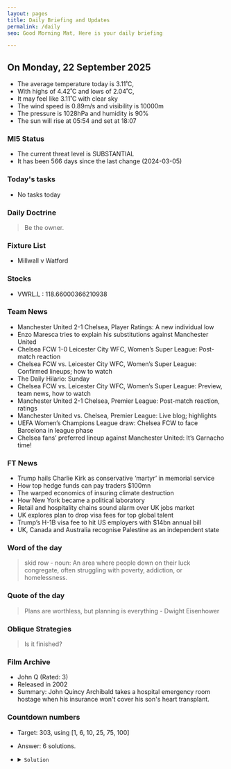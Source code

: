 ```yaml
---
layout: pages
title: Daily Briefing and Updates
permalink: /daily
seo: Good Morning Mat, Here is your daily briefing

---
```


<!-- weather_marker starts -->
## On Monday, 22 September 2025

- The average temperature today is 3.11˚C,
- With highs of 4.42˚C and lows of 2.04˚C,
- It may feel like 3.11˚C with clear sky
- The wind speed is 0.89m/s and visibility is 10000m
- The pressure is 1028hPa and humidity is 90%
- The sun will rise at 05:54 and set at 18:07

<!-- weather_marker ends -->

### MI5 Status
<!-- threat_marker starts -->
- The current threat level is <span class="highlighter">SUBSTANTIAL</span>
- It has been 566 days since the last change (2024-03-05)

<!-- threat_marker ends -->

### Today's tasks
<!-- task_marker starts -->
- No tasks today
<!-- task_marker ends -->

### Daily Doctrine
<!-- doctrine_marker starts -->
> Be the owner.
<!-- doctrine_marker ends -->

### Fixture List

<!-- fixture_marker starts -->
- Millwall v Watford
<!-- fixture_marker ends -->

### Stocks

<!-- stocks_marker starts -->

- VWRL.L : 118.66000366210938 

<!-- stocks_marker ends -->

### Team News
<!-- news_marker starts -->

- Manchester United 2-1 Chelsea, Player Ratings: A new individual low
- Enzo Maresca tries to explain his substitutions against Manchester United
- Chelsea FCW 1-0 Leicester City WFC, Women’s Super League: Post-match reaction
- Chelsea FCW vs. Leicester City WFC, Women’s Super League: Confirmed lineups; how to watch
- The Daily Hilario: Sunday
- Chelsea FCW vs. Leicester City WFC, Women&#8217;s Super League: Preview, team news, how to watch
- Manchester United 2-1 Chelsea, Premier League: Post-match reaction, ratings
- Manchester United vs. Chelsea, Premier League: Live blog; highlights
- UEFA Women&#8217;s Champions League draw: Chelsea FCW to face Barcelona in league phase
- Chelsea fans’ preferred lineup against Manchester United: It’s Garnacho time!

<!-- news_marker ends -->

### FT News

<!-- ftnews_marker starts -->

- Trump hails Charlie Kirk as conservative ‘martyr’ in memorial service
- How top hedge funds can pay traders $100mn
- The warped economics of insuring climate destruction
- How New York became a political laboratory
- Retail and hospitality chains sound alarm over UK jobs market
- UK explores plan to drop visa fees for top global talent
- Trump’s H-1B visa fee to hit US employers with $14bn annual bill
- UK, Canada and Australia recognise Palestine as an independent state

<!-- ftnews_marker ends -->

### Word of the day

<!-- word_marker starts -->

 > skid row - noun: An area where people down on their luck congregate, often struggling with poverty, addiction, or homelessness.

<!-- word_marker ends -->

### Quote of the day
<!-- quote_marker starts -->

> Plans are worthless, but planning is everything - Dwight Eisenhower

<!-- quote_marker ends -->

### Oblique Strategies
<!-- eno_marker starts -->
> Is it finished?

<!-- eno_marker ends -->

### Film Archive

<!-- film_marker starts -->
- John Q (Rated: 3)
- Released in 2002
- Summary: John Quincy Archibald takes a hospital emergency room hostage when his insurance won't cover his son's heart transplant.
<!-- film_marker ends -->

### Countdown numbers
<!-- game_marker starts -->

- Target: 303, using [1, 6, 10, 25, 75, 100]
- Answer: 6 solutions.

- <details><summary><code>Solution</code></summary>

  Solution: 100 x 75 / 25 + 10 - 6 - 1

   </details>

<!-- game_marker ends -->
